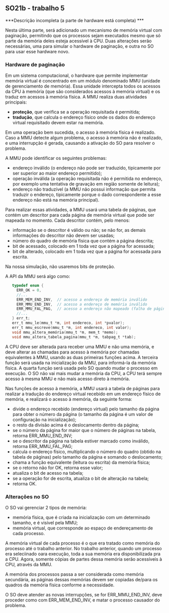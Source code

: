 ## SO21b - trabalho 5

***Descrição incompleta (a parte de hardware está completa) ***

Nesta última parte, será adicionado um mecanismo de memória virtual com paginação, permitindo que os processos sejam executados mesmo que só parte da memória deles esteja acessível à CPU.
Duas alterações serão necessárias, uma para simular o hardware de paginação, e outra no SO para usar esse hardware novo.

### Hardware de paginação

Em um sistema computacional, o hardware que permite implementar memória virtual é concentrado em um módulo denominado MMU (unidade de gerenciamento de memória). Essa unidade intercepta todos os acessos da CPU à memória (que são considerados acessos à memória virtual) e os traduz em acessos à memória física.
A MMU realiza duas atividades principais:
- **proteção**, que verifica se a operação requisitada é permitida;
- **tradução**, que calcula o endereço físico onde os dados do endereço virtual requisitado devem estar na memória.

Em uma operação bem sucedida, o acesso à memória física é realizado.
Caso a MMU detecte algum problema, o acesso à memória não é realizado, e uma interrupção é gerada, causando a ativação do SO para resolver o problema.

A MMU pode identificar os seguintes problemas:
- endereço inválido (o endereço não pode ser traduzido, tipicamente por ser superior ao maior endereço permitido);
- operação inválida (a operação requisitada não é permitida no endereço, por exemplo uma tentativa de gravação em região somente de leitura);
- endereço não traduzível (a MMU não possui informação que permita traduzir o endereço, tipicamente porque o dado correspondente a esse endereço não está na memória principal).

Para realizar essas atividades, a MMU usará uma tabela de páginas, que contém um descritor para cada página de memória virtual que pode ser mapeada no momento. Cada descritor contém, pelo menos:
- informação se o descritor é válido ou não; se não for, as demais informações do descritor não devem ser usadas;
- número do quadro de memória física que contém a página descrita;
- bit de acessado, colocado em 1 toda vez que a página for acessada;
- bit de alterado, colocado em 1 toda vez que a página for acessada para escrita.

Na nossa simulação, não usaremos bits de proteção.

A API da MMU será algo como:
```c
   typedef enum {
     ERR_OK = 0,
     //...
     ERR_MEM_END_INV,  // acesso a endereço de memória inválido
     ERR_MMU_END_INV,  // acesso a endereço de memória inválido
     ERR_MMU_FAL_PAG,  // acesso a endereço não mapeado (falha de página)
     //...
   } err_t;
   err_t mmu_le(mmu_t *m, int endereco, int *pvalor);
   err_t mmu_escreve(mmu_t *m, int endereco, int valor);
   void mmu_altera_memória(mmu_t *m, mem_t *memo);
   void mmu_altera_tabela_pagina(mmu_t *m, tabpag_t *tab);
```

A CPU deve ser alterada para receber uma MMU e não uma memória, e deve alterar as chamadas para acesso à memória por chamadas equivalentes à MMU, usando as duas primeiras funções acima.
A terceira função será usada na inicialização da MMU, para informá-la da memória física.
A quarta função será usada pelo SO quando mudar o processo em execução.
O SO não vai mais mudar a memória da CPU, a CPU terá sempre acesso à mesma MMU e não mais acesso direto à memória.

Nas funções de acesso à memória, a MMU usará a tabela de páginas para realizar a tradução do endereço virtual recebido em um endereço físico de memória, e realizará o acesso à memória, da seguinte forma:
- divide o endereço recebido (endereço virtual) pelo tamanho da página para obter o número da página (o tamanho da página é um valor de configuração na inicialização);
- o resto da divisão acima é o deslocamento dentro da página;
- se o número da página for maior que o número de páginas na tabela, retorna ERR_MMU_END_INV;
- se o descritor da página na tabela estiver marcado como inválido, retorna ERR_MMU_FAL_PAG;
- calcula o endereço físico, multiplicando o número do quadro (obtido na tabela de páginas) pelo tamanho da página e somando o deslocamento;
- chama a função equivalente (leitura ou escrita) da memória física;
- se o retorno não for OK, retorna esse valor;
- atualiza o bit de acesso na tabela;
- se a operação for de escrita, atualiza o bit de alteração na tabela;
- retorna OK.

### Alterações no SO

O SO vai gerenciar 2 tipos de memória:
- memória física, que é criada na inicialização com um determinado tamanho, e é visível pela MMU;
- memória virtual, que corresponde ao espaço de endereçamento de cada processo.

A memória virtual de cada processo é o que era tratado como memória do processo até o trabalho anterior.
No trabalho anterior, quando um processo era seleciinado oara execução, toda a sua memória era disponibilizada pra a CPU.
Agora, somente cópias de partes dessa memória serão acessíveis à CPU, através da MMU.

A memória dos processos passa a ser considerada como memória secundária, as páginas dessas memórias devem ser copiadas de/para os quadros da memória física conforme a necessidade.

O SO deve atender as novas interrupções, se for ERR_MMU_END_INV, deve proceder como com ERR_MEM_END_INV, e matar o processo causador do problema.
